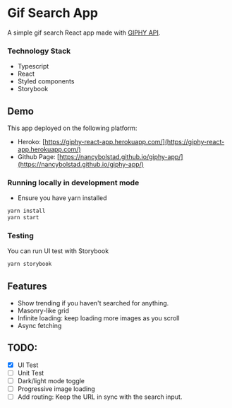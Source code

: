 # Gif Search App

A simple gif search React app made with [GIPHY API](https://developers.giphy.com/docs/api).

### Technology Stack

- Typescript
- React
- Styled components
- Storybook

## Demo

This app deployed on the following platform:

- Heroko: [https://giphy-react-app.herokuapp.com/](https://giphy-react-app.herokuapp.com/)
- Github Page: [https://nancybolstad.github.io/giphy-app/](https://nancybolstad.github.io/giphy-app/)

### Running locally in development mode

- Ensure you have yarn installed

```bash
yarn install
yarn start
```

### Testing

You can run UI test with Storybook

```bash
yarn storybook
```

## Features

- Show trending if you haven't searched for anything.
- Masonry-like grid
- Infinite loading: keep loading more images as you scroll
- Async fetching

## TODO:

- [x] UI Test
- [ ] Unit Test
- [ ] Dark/light mode toggle
- [ ] Progressive image loading
- [ ] Add routing: Keep the URL in sync with the search input.
